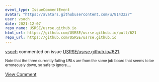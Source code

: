 ```yaml
---
event_type: IssueCommentEvent
avatar: "https://avatars.githubusercontent.com/u/814322?"
user: vsoch
date: 2021-12-07
repo_name: USRSE/usrse.github.io
html_url: https://github.com/USRSE/usrse.github.io/pull/621
repo_url: https://github.com/USRSE/usrse.github.io
---
```


<a href='https://github.com/vsoch' target='_blank'>vsoch</a> commented on issue <a href='https://github.com/USRSE/usrse.github.io/pull/621' target='_blank'>USRSE/usrse.github.io#621</a>.

<small>Note that the three currently failing URLs are from the same job board that seems to be erroneously down, so safe to ignore....</small>

<a href='https://github.com/USRSE/usrse.github.io/pull/621' target='_blank'>View Comment</a>